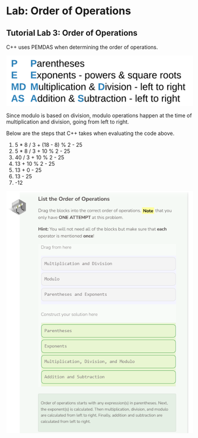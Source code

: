 # Lab: Order of Operations
## Tutorial Lab 3: Order of Operations
C++ uses PEMDAS when determining the order of operations.

![PEMDAS](_assets/pemdas.png)

Since modulo is based on division, modulo operations happen at the time of multiplication and division, going from left to right.

Below are the steps that C++ takes when evaluating the code above.
1. 5 * 8 / 3 + (18 - 8) % 2 - 25
2. 5 * 8 / 3 + 10 % 2 - 25
3. 40 / 3 + 10 % 2 - 25
4. 13 + 10 % 2 - 25
5. 13 + 0 - 25
6. 13 - 25
7. -12

![Question 2](_assets/Q2.png)